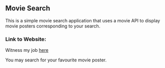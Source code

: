 ## Movie Search

This is a simple movie search application that uses a movie API to display movie posters corresponding to your search.

### Link to Website:
 
Witness my job [here](https://moviemagicsearch.netlify.app/)

You may search for your favourite movie poster.

